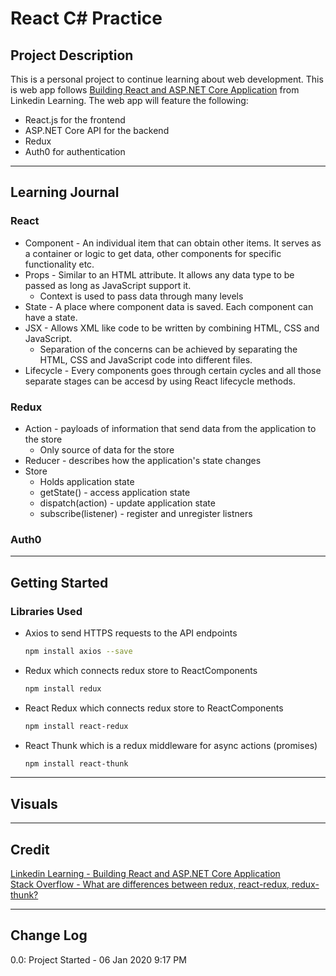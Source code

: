 # React C\# Practice

## Project Description
This is a personal project to continue learning about web development. This is web app follows [Building React and ASP.NET Core Application](https://www.linkedin.com/learning/building-react-and-asp-dot-net-core-applications) from Linkedin Learning. The web app will feature the following:
* React.js for the frontend
* ASP.NET Core API for the backend
* Redux
* Auth0 for authentication

---

## Learning Journal
### React
* Component -  An individual item that can obtain other items. It serves as a container or logic to get data, other components for specific functionality etc. 
* Props - Similar to an HTML attribute. It allows any data type to be passed as long as JavaScript support it. 
  * Context is used to pass data through many levels
* State - A place where component data is saved. Each component can have a state.
* JSX - Allows XML like code to be written by combining HTML, CSS and JavaScript.
  * Separation of the concerns can be achieved by separating the HTML, CSS and JavaScript code into different files. 
* Lifecycle - Every components goes through certain cycles and all those separate stages can be accesd by using React lifecycle methods.
### Redux
* Action - payloads of information that send data from the application to the store
    * Only source of data for the store
* Reducer - describes how the application's state changes
* Store
    * Holds application state
    * getState() - access application state
    * dispatch(action) - update application state
    * subscribe(listener) - register and unregister listners
### Auth0

---

## Getting Started
### Libraries Used
* Axios to send HTTPS requests to the API endpoints
    ```bash
    npm install axios --save
    ```
* Redux which connects redux store to ReactComponents
    ```bash
    npm install redux
    ```
* React Redux which connects redux store to ReactComponents
    ```bash
    npm install react-redux
    ```
* React Thunk which is a redux middleware for async actions (promises)
    ```bash
    npm install react-thunk
    ```

---

## Visuals

---

## Credit
[Linkedin Learning - Building React and ASP.NET Core Application](https://www.linkedin.com/learning/building-react-and-asp-dot-net-core-applications)  
[Stack Overflow - What are differences between redux, react-redux, redux-thunk?](https://stackoverflow.com/questions/38405571/what-are-differences-between-redux-react-redux-redux-thunk)

---

## Change Log
0.0: Project Started - 06 Jan 2020 9:17 PM
